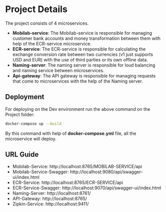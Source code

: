 # Project Details
The project consists of 4 microservices.
- **Mobilab-service**: The Mobilab-service is responsible for managing customer bank accounts and money transformation between them with help of the ECR-service microservice.
- **ECR-service**: The ECR-service is responsible for calculating the exchange conversion rate between two currencies (v1 just supports USD and EUR) with the use of third parties or its own offline data.
- **Naming-server**: The naming server is responsible for loud balancing and naming service between microservices.
- **Api-gateway**: The API gateway is responsible for managing requests that come to microservices with the help of the Naming server.


## Deployment
For deploying on the Dev environment run the above command on the Project folder:<br>
```bash
docker-compose up --build
```
By this command with help of **docker-compose.yml** file, all the microservice will deploy.

## URL Guide
- Mobilab-Service: <link> http://localhost:8765/MOBILAB-SERVICE/api </link>
- Mobilab-Service-Swagger: <link> http://localhost:9080/api/swagger-ui/index.html </link>
- ECR-Service: <link> http://localhost:8765/ECR-SERVICE/api </link>
- ECR-Service-Swagger: <link> http://localhost:9070/api/swagger-ui/index.html </link>
- Naming-Server: <link> http://localhost:8761/ </link>
- API-Gateway: <link> http://localhost:8765/ </link>
- Zipkin-Service: <link> http://localhost:9411/ </link>

